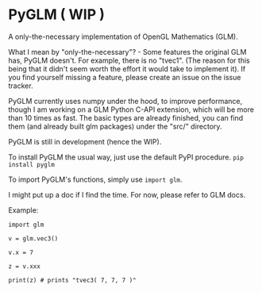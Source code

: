 # PyGLM ( WIP )
A only-the-necessary implementation of OpenGL Mathematics (GLM).

What I mean by "only-the-necessary"? - Some features the original GLM has, PyGLM
doesn't. For example, there is no "tvec1". (The reason for this being that it
didn't seem worth the effort it would take to implement it).
If you find yourself missing a feature, please create an issue on the issue tracker.

PyGLM currently uses numpy under the hood, to improve performance,
though I am working on a GLM Python C-API extension, which will be more
than 10 times as fast.
The basic types are already finished, you can find them (and already built glm packages)
under the "src/" directory.

PyGLM is still in development (hence the WIP).

To install PyGLM the usual way, just use the default PyPI procedure.
```pip install pyglm```

To import PyGLM's functions, simply use ```import glm```.

I might put up a doc if I find the time.
For now, please refer to GLM docs.

Example:

	import glm
	
	v = glm.vec3()
	
	v.x = 7
	
	z = v.xxx
	
	print(z) # prints "tvec3( 7, 7, 7 )"